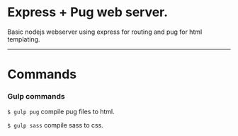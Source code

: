 # Express + Pug web server.

Basic nodejs webserver using express for routing and pug for html templating. 

---

# Commands

### Gulp commands

`$ gulp pug` compile pug files to html.

`$ gulp sass` compile sass to css. 
